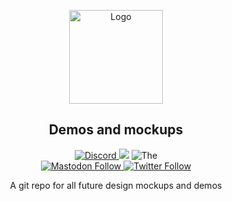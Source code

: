<p align="center">
  <a href="https://github.com/crystal-linux/demos-mockups">
    <img src="https://getcryst.al/site/assets/other/logo.png" alt="Logo" width="150" height="150">
  </a>
</p>
<p align="center"> 
<h2 align="center"> Demos and mockups </h2>
</p>
<p align="center">
<a href="https://discord.gg/yp4xpZeAgW"><img alt="Discord" src="https://img.shields.io/discord/825473796227858482?color=blue&label=Discord&logo=Discord&logoColor=white"?link=https://discord.gg/yp4xpZeAgW&link=https://discord.gg/yp4xpZeAgW> </a>
<a href="https://github.com/crystal-linux/iso"><img src="https://github.com/crystal-linux/iso/actions/workflows/build.yml/badge.svg"></a>
<img src="https://img.shields.io/badge/Maintainer-@jaasio-brightgreen" alt=The maintainer of this repository" href="https://github.com/hericiumvevo"><br>
    <a href="https://fosstodon.org/@crystal_linux"><img alt="Mastodon Follow" src="https://img.shields.io/mastodon/follow/108618426259408142?domain=https%3A%2F%2Ffosstodon.org">
    <a href="https://twitter.com/crystal_linux"><img alt="Twitter Follow" src="https://img.shields.io/twitter/follow/crystal_linux"></a>
</p>

<p align="center"> A git repo for all future design mockups and demos</p>

